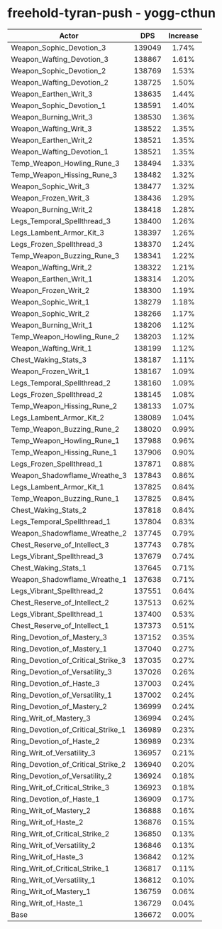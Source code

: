 # freehold-tyran-push - yogg-cthun
| Actor | DPS | Increase |
|---|:---:|:---:|
|Weapon_Sophic_Devotion_3|139049|1.74%|
|Weapon_Wafting_Devotion_3|138867|1.61%|
|Weapon_Sophic_Devotion_2|138769|1.53%|
|Weapon_Wafting_Devotion_2|138725|1.50%|
|Weapon_Earthen_Writ_3|138635|1.44%|
|Weapon_Sophic_Devotion_1|138591|1.40%|
|Weapon_Burning_Writ_3|138530|1.36%|
|Weapon_Wafting_Writ_3|138522|1.35%|
|Weapon_Earthen_Writ_2|138521|1.35%|
|Weapon_Wafting_Devotion_1|138521|1.35%|
|Temp_Weapon_Howling_Rune_3|138494|1.33%|
|Temp_Weapon_Hissing_Rune_3|138482|1.32%|
|Weapon_Sophic_Writ_3|138477|1.32%|
|Weapon_Frozen_Writ_3|138436|1.29%|
|Weapon_Burning_Writ_2|138418|1.28%|
|Legs_Temporal_Spellthread_3|138400|1.26%|
|Legs_Lambent_Armor_Kit_3|138397|1.26%|
|Legs_Frozen_Spellthread_3|138370|1.24%|
|Temp_Weapon_Buzzing_Rune_3|138341|1.22%|
|Weapon_Wafting_Writ_2|138322|1.21%|
|Weapon_Earthen_Writ_1|138314|1.20%|
|Weapon_Frozen_Writ_2|138300|1.19%|
|Weapon_Sophic_Writ_1|138279|1.18%|
|Weapon_Sophic_Writ_2|138266|1.17%|
|Weapon_Burning_Writ_1|138206|1.12%|
|Temp_Weapon_Howling_Rune_2|138203|1.12%|
|Weapon_Wafting_Writ_1|138199|1.12%|
|Chest_Waking_Stats_3|138187|1.11%|
|Weapon_Frozen_Writ_1|138167|1.09%|
|Legs_Temporal_Spellthread_2|138160|1.09%|
|Legs_Frozen_Spellthread_2|138145|1.08%|
|Temp_Weapon_Hissing_Rune_2|138133|1.07%|
|Legs_Lambent_Armor_Kit_2|138089|1.04%|
|Temp_Weapon_Buzzing_Rune_2|138020|0.99%|
|Temp_Weapon_Howling_Rune_1|137988|0.96%|
|Temp_Weapon_Hissing_Rune_1|137906|0.90%|
|Legs_Frozen_Spellthread_1|137871|0.88%|
|Weapon_Shadowflame_Wreathe_3|137843|0.86%|
|Legs_Lambent_Armor_Kit_1|137825|0.84%|
|Temp_Weapon_Buzzing_Rune_1|137825|0.84%|
|Chest_Waking_Stats_2|137818|0.84%|
|Legs_Temporal_Spellthread_1|137804|0.83%|
|Weapon_Shadowflame_Wreathe_2|137745|0.79%|
|Chest_Reserve_of_Intellect_3|137743|0.78%|
|Legs_Vibrant_Spellthread_3|137679|0.74%|
|Chest_Waking_Stats_1|137645|0.71%|
|Weapon_Shadowflame_Wreathe_1|137638|0.71%|
|Legs_Vibrant_Spellthread_2|137551|0.64%|
|Chest_Reserve_of_Intellect_2|137513|0.62%|
|Legs_Vibrant_Spellthread_1|137400|0.53%|
|Chest_Reserve_of_Intellect_1|137373|0.51%|
|Ring_Devotion_of_Mastery_3|137152|0.35%|
|Ring_Devotion_of_Mastery_1|137040|0.27%|
|Ring_Devotion_of_Critical_Strike_3|137035|0.27%|
|Ring_Devotion_of_Versatility_3|137026|0.26%|
|Ring_Devotion_of_Haste_3|137003|0.24%|
|Ring_Devotion_of_Versatility_1|137002|0.24%|
|Ring_Devotion_of_Mastery_2|136999|0.24%|
|Ring_Writ_of_Mastery_3|136994|0.24%|
|Ring_Devotion_of_Critical_Strike_1|136989|0.23%|
|Ring_Devotion_of_Haste_2|136989|0.23%|
|Ring_Writ_of_Versatility_3|136957|0.21%|
|Ring_Devotion_of_Critical_Strike_2|136940|0.20%|
|Ring_Devotion_of_Versatility_2|136924|0.18%|
|Ring_Writ_of_Critical_Strike_3|136923|0.18%|
|Ring_Devotion_of_Haste_1|136909|0.17%|
|Ring_Writ_of_Mastery_2|136888|0.16%|
|Ring_Writ_of_Haste_2|136876|0.15%|
|Ring_Writ_of_Critical_Strike_2|136850|0.13%|
|Ring_Writ_of_Versatility_2|136846|0.13%|
|Ring_Writ_of_Haste_3|136842|0.12%|
|Ring_Writ_of_Critical_Strike_1|136817|0.11%|
|Ring_Writ_of_Versatility_1|136812|0.10%|
|Ring_Writ_of_Mastery_1|136759|0.06%|
|Ring_Writ_of_Haste_1|136729|0.04%|
|Base|136672|0.00%|
